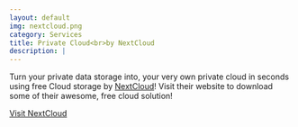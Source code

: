 ```yaml
---
layout: default
img: nextcloud.png
category: Services
title: Private Cloud<br>by NextCloud
description: |
---
```

  Turn your private data storage into,
  your very own private cloud in seconds using free Cloud storage by [NextCloud](https://nextcloud.com/)! Visit
  their website to download some of their awesome, free cloud solution!
  
<a href="http://docs.ramsada.io/" class="btn btn-primary btn-lg"><span class="network-name">Visit NextCloud</span></a>	